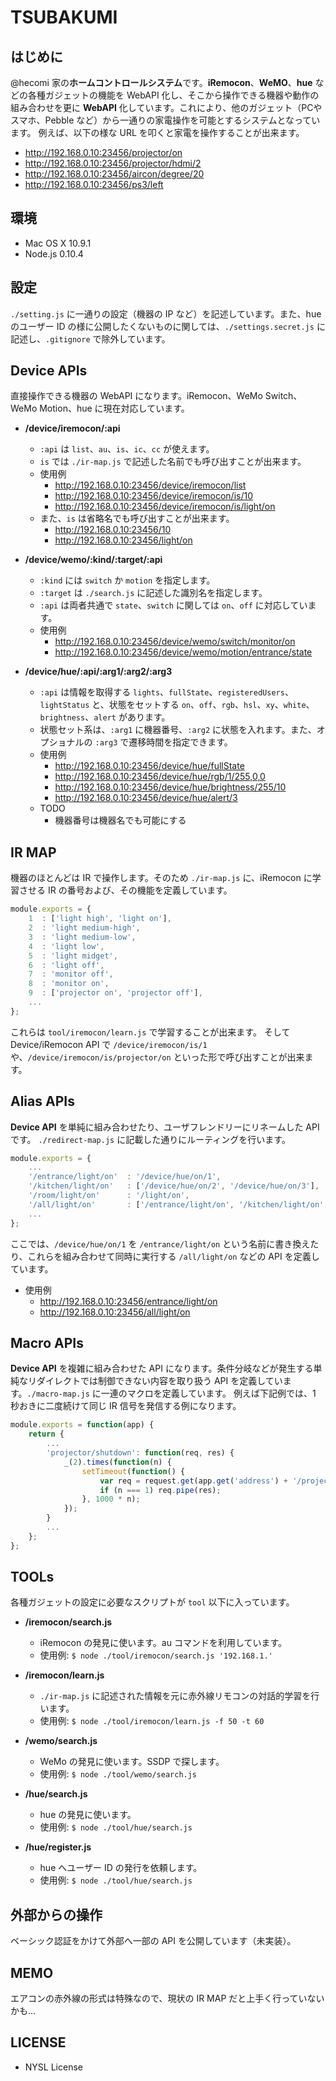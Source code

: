 TSUBAKUMI
=========

はじめに
--------
@hecomi 家の**ホームコントロールシステム**です。**iRemocon**、**WeMO**、**hue** などの各種ガジェットの機能を WebAPI 化し、そこから操作できる機器や動作の組み合わせを更に **WebAPI** 化しています。これにより、他のガジェット（PCやスマホ、Pebble など）から一通りの家電操作を可能とするシステムとなっています。
例えば、以下の様な URL を叩くと家電を操作することが出来ます。
* http://192.168.0.10:23456/projector/on
* http://192.168.0.10:23456/projector/hdmi/2
* http://192.168.0.10:23456/aircon/degree/20
* http://192.168.0.10:23456/ps3/left

環境
----
* Mac OS X 10.9.1
* Node.js 0.10.4

設定
----
```./setting.js``` に一通りの設定（機器の IP など）を記述しています。また、hue のユーザー ID の様に公開したくないものに関しては、```./settings.secret.js``` に記述し、```.gitignore``` で除外しています。

Device APIs
-----------
直接操作できる機器の WebAPI になります。iRemocon、WeMo Switch、WeMo Motion、hue に現在対応しています。

* **/device/iremocon/:api**
	* ```:api``` は ```list```、```au```、```is```、```ic```、```cc``` が使えます。
	* ```is``` では ```./ir-map.js``` で記述した名前でも呼び出すことが出来ます。
	* 使用例
		* http://192.168.0.10:23456/device/iremocon/list
		* http://192.168.0.10:23456/device/iremocon/is/10
		* http://192.168.0.10:23456/device/iremocon/is/light/on
	* また、```is``` は省略名でも呼び出すことが出来ます。
		* http://192.168.0.10:23456/10
		* http://192.168.0.10:23456/light/on

* **/device/wemo/:kind/:target/:api**
	* ```:kind``` には ```switch``` か ```motion``` を指定します。
	* ```:target``` は ```./search.js``` に記述した識別名を指定します。
	* ```:api``` は両者共通で ```state```、```switch``` に関しては ```on```、```off``` に対応しています。
	* 使用例
		* http://192.168.0.10:23456/device/wemo/switch/monitor/on
		* http://192.168.0.10:23456/device/wemo/motion/entrance/state

* **/device/hue/:api/:arg1/:arg2/:arg3**
	* ```:api``` は情報を取得する ```lights```、```fullState```、```registeredUsers```、```lightStatus``` と、状態をセットする ```on```、```off```、```rgb```、```hsl```、```xy```、```white```、```brightness```、```alert``` があります。
	* 状態セット系は、```:arg1``` に機器番号、```:arg2``` に状態を入れます。また、オプショナルの ```:arg3``` で遷移時間を指定できます。
	* 使用例
		* http://192.168.0.10:23456/device/hue/fullState
		* http://192.168.0.10:23456/device/hue/rgb/1/255,0,0
		* http://192.168.0.10:23456/device/hue/brightness/255/10
		* http://192.168.0.10:23456/device/hue/alert/3
	* TODO
		* 機器番号は機器名でも可能にする

IR MAP
------
機器のほとんどは IR で操作します。そのため ```./ir-map.js``` に、iRemocon に学習させる IR の番号および、その機能を定義しています。

```javascript
module.exports = {
	1  : ['light high', 'light on'],
	2  : 'light medium-high',
	3  : 'light medium-low',
	4  : 'light low',
	5  : 'light midget',
	6  : 'light off',
	7  : 'monitor off',
	8  : 'monitor on',
	9  : ['projector on', 'projector off'],
	...
};
```

これらは ```tool/iremocon/learn.js``` で学習することが出来ます。
そして Device/iRemocon API で ```/device/iremocon/is/1``` や、```/device/iremocon/is/projector/on``` といった形で呼び出すことが出来ます。

Alias APIs
----------
**Device API** を単純に組み合わせたり、ユーザフレンドリーにリネームした API です。
```./redirect-map.js``` に記載した通りにルーティングを行います。

```javascript
module.exports = {
	...
	'/entrance/light/on'  : '/device/hue/on/1',
	'/kitchen/light/on'   : ['/device/hue/on/2', '/device/hue/on/3'],
	'/room/light/on'      : '/light/on',
	'/all/light/on'       : ['/entrance/light/on', '/kitchen/light/on', '/room/light/on'],
	...
};
```

ここでは、```/device/hue/on/1``` を ```/entrance/light/on``` という名前に書き換えたり、これらを組み合わせて同時に実行する ```/all/light/on``` などの API を定義しています。

* 使用例
	* http://192.168.0.10:23456/entrance/light/on
	* http://192.168.0.10:23456/all/light/on

Macro APIs
----------
**Device API** を複雑に組み合わせた API になります。条件分岐などが発生する単純なリダイレクトでは制御できない内容を取り扱う API を定義しています。```./macro-map.js``` に一連のマクロを定義しています。
例えば下記例では、1 秒おきに二度続けて同じ IR 信号を発信する例になります。

```javascript
module.exports = function(app) {
	return {
		...
		'projector/shutdown': function(req, res) {
			_(2).times(function(n) {
				setTimeout(function() {
					var req = request.get(app.get('address') + '/projector/off');
					if (n === 1) req.pipe(res);
				}, 1000 * n);
			});
		}
		...
	};
};
```

TOOLs
-----
各種ガジェットの設定に必要なスクリプトが ```tool``` 以下に入っています。

* **/iremocon/search.js**
	* iRemocon の発見に使います。au コマンドを利用しています。
	* 使用例: ```$ node ./tool/iremocon/search.js '192.168.1.'```

* **/iremocon/learn.js**
	* ```./ir-map.js``` に記述された情報を元に赤外線リモコンの対話的学習を行います。
	* 使用例: ```$ node ./tool/iremocon/learn.js -f 50 -t 60```

* **/wemo/search.js**
	* WeMo の発見に使います。SSDP で探します。
	* 使用例: ```$ node ./tool/wemo/search.js```

* **/hue/search.js**
	* hue の発見に使います。
	* 使用例: ```$ node ./tool/hue/search.js```

* **/hue/register.js**
	* hue へユーザー ID の発行を依頼します。
	* 使用例: ```$ node ./tool/hue/search.js```

外部からの操作
--------------
ベーシック認証をかけて外部へ一部の API を公開しています（未実装）。

MEMO
----
エアコンの赤外線の形式は特殊なので、現状の IR MAP だと上手く行っていないかも...

LICENSE
-------
* NYSL License
